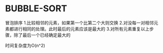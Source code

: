 # BUBBLE-SORT
冒泡排序
1.比较相邻的元素，如果第一个比第二个大则交换
2.对没每一对相邻元素都进行相同的处理。此时最后的元素应该是最大的
3.对所有元素重复以上步骤，除了最后一个已经确定最大的

时间复杂度为O(n^2)
